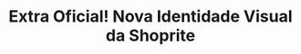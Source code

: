 ---
title: Extra Oficial! Nova Identidade Visual da Shoprite
image_path: "/assets/img/design/shoprite.jpg"
---